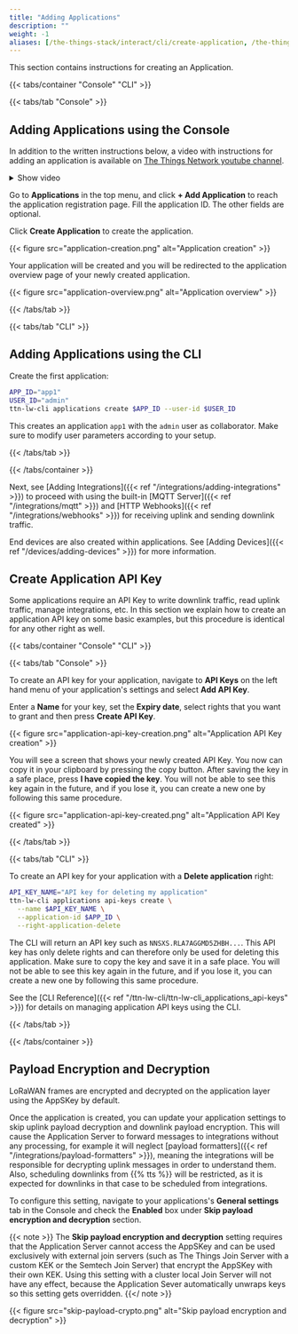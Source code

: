 ```yaml
---
title: "Adding Applications"
description: ""
weight: -1
aliases: [/the-things-stack/interact/cli/create-application, /the-things-stack/interact/console/create-application, /guides/the-things-stack/interact/console/create-application]
---
```


This section contains instructions for creating an Application.

<!--more-->

{{< tabs/container "Console" "CLI" >}}

{{< tabs/tab "Console" >}}

## Adding Applications using the Console

In addition to the written instructions below, a video with instructions for adding an application is available on [The Things Network youtube channel](https://youtu.be/403yK_RaONE).

<details><summary>Show video</summary>
{{< youtube "403yK_RaONE" >}}
</details>

Go to **Applications** in the top menu, and click **+ Add Application** to reach the application registration page. Fill the application ID. The other fields are optional. 

Click **Create Application** to create the application.

{{< figure src="application-creation.png" alt="Application creation" >}}

Your application will be created and you will be redirected to the application overview page of your newly created application.

{{< figure src="application-overview.png" alt="Application overview" >}}

{{< /tabs/tab >}}

{{< tabs/tab "CLI" >}}

## Adding Applications using the CLI

Create the first application:

```bash
APP_ID="app1"
USER_ID="admin"
ttn-lw-cli applications create $APP_ID --user-id $USER_ID
```

This creates an application `app1` with the `admin` user as collaborator. Make sure to modify user parameters according to your setup.

{{< /tabs/tab >}}

{{< /tabs/container >}}

Next, see [Adding Integrations]({{< ref "/integrations/adding-integrations" >}}) to proceed with using the built-in [MQTT Server]({{< ref "/integrations/mqtt" >}}) and [HTTP Webhooks]({{< ref "/integrations/webhooks" >}}) for receiving uplink and sending downlink traffic.

End devices are also created within applications. See [Adding Devices]({{< ref "/devices/adding-devices" >}}) for more information.

## Create Application API Key

Some applications require an API Key to write downlink traffic, read uplink traffic, manage integrations, etc. In this section we explain how to create an application API key on some basic examples, but this procedure is identical for any other right as well.

{{< tabs/container "Console" "CLI" >}}

{{< tabs/tab "Console" >}}

To create an API key for your application, navigate to **API Keys** on the left hand menu of your application's settings and select **Add API Key**.

Enter a **Name** for your key, set the **Expiry date**, select rights that you want to grant and then press **Create API Key**.

{{< figure src="application-api-key-creation.png" alt="Application API Key creation" >}}

You will see a screen that shows your newly created API Key. You now can copy it in your clipboard by pressing the copy button. After saving the key in a safe place, press **I have copied the key**. You will not be able to see this key again in the future, and if you lose it, you can create a new one by following this same procedure.

{{< figure src="application-api-key-created.png" alt="Application API Key created" >}}

{{< /tabs/tab >}}

{{< tabs/tab "CLI" >}}

To create an API key for your application with a **Delete application** right:

```bash
API_KEY_NAME="API key for deleting my application"
ttn-lw-cli applications api-keys create \
  --name $API_KEY_NAME \
  --application-id $APP_ID \
  --right-application-delete
```

The CLI will return an API key such as `NNSXS.RLA7AGGMD5ZHBH...`. This API key has only delete rights and can therefore only be used for deleting this application. Make sure to copy the key and save it in a safe place. You will not be able to see this key again in the future, and if you lose it, you can create a new one by following this same procedure.

See the [CLI Reference]({{< ref "/ttn-lw-cli/ttn-lw-cli_applications_api-keys" >}}) for details on managing application API keys using the CLI.

{{< /tabs/tab >}}

{{< /tabs/container >}}

## Payload Encryption and Decryption

LoRaWAN frames are encrypted and decrypted on the application layer using the AppSKey by default.

Once the application is created, you can update your application settings to skip uplink payload decryption and downlink payload encryption. This will cause the Application Server to forward messages to integrations without any processing, for example it will neglect [payload formatters]({{< ref "/integrations/payload-formatters" >}}), meaning the integrations will be responsible for decrypting uplink messages in order to understand them. Also, scheduling downlinks from {{% tts %}} will be restricted, as it is expected for downlinks in that case to be scheduled from integrations.

To configure this setting, navigate to your applications's **General settings** tab in the Console and check the **Enabled** box under **Skip payload encryption and decryption** section.

{{< note >}} The **Skip payload encryption and decryption** setting requires that the Application Server cannot access the AppSKey and can be used exclusively with external join servers (such as The Things Join Server with a custom KEK or the Semtech Join Server) that encrypt the AppSKey with their own KEK. Using this setting with a cluster local Join Server will not have any effect, because the Application Sever automatically unwraps keys so this setting gets overridden. {{</ note >}}

{{< figure src="skip-payload-crypto.png" alt="Skip payload encryption and decryption" >}}
